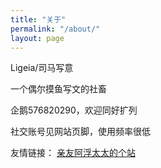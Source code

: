 ```yaml
---
title: "关于"
permalink: "/about/"
layout: page
---
```

Ligeia/司马写意

一个偶尔摸鱼写文的社畜

企鹅576820290，欢迎同好扩列

社交账号见网站页脚，使用频率很低

友情链接：
[亲友阿浮太太的个站](https://coococola.home.blog/)
